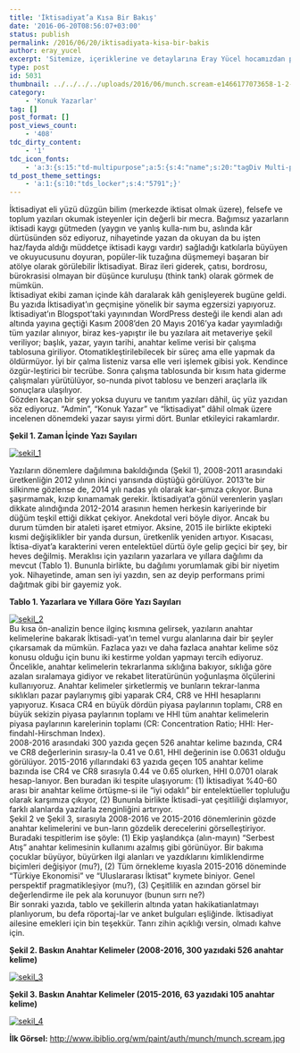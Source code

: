 ```yaml
---
title: 'İktisadiyat’a Kısa Bir Bakış'
date: '2016-06-20T08:56:07+03:00'
status: publish
permalink: /2016/06/20/iktisadiyata-kisa-bir-bakis
author: eray_yucel
excerpt: 'Sitemize, içeriklerine ve detaylarına Eray Yücel hocamızdan profesyonel bir bakış...'
type: post
id: 5031
thumbnail: ../../../../uploads/2016/06/munch.scream-e1466177073658-1-2-150x150.jpg
category:
    - 'Konuk Yazarlar'
tag: []
post_format: []
post_views_count:
    - '408'
tdc_dirty_content:
    - '1'
tdc_icon_fonts:
    - 'a:3:{s:15:"td-multipurpose";a:5:{s:4:"name";s:20:"tagDiv Multi-purpose";s:12:"family_class";s:4:"tdmp";s:8:"css_file";s:49:"/assets/fonts/td-multipurpose/td-multipurpose.css";s:13:"template_file";s:19:"td-multipurpose.php";s:4:"load";b:1;}s:12:"font_awesome";a:5:{s:4:"name";s:12:"Font Awesome";s:12:"family_class";s:2:"fa";s:8:"css_file";s:43:"/assets/fonts/font-awesome/font-awesome.css";s:13:"template_file";s:16:"font-awesome.php";s:4:"load";b:1;}s:11:"open_iconic";a:5:{s:4:"name";s:11:"Open Iconic";s:12:"family_class";s:2:"oi";s:8:"css_file";s:41:"/assets/fonts/open-iconic/open-iconic.css";s:13:"template_file";s:15:"open-iconic.php";s:4:"load";b:1;}}'
td_post_theme_settings:
    - 'a:1:{s:10:"tds_locker";s:4:"5791";}'
---
```

İktisadiyat eli yüzü düzgün bilim (merkezde iktisat olmak üzere), felsefe ve toplum yazıları okumak isteyenler için değerli bir mecra. Bağımsız yazarların iktisadi kaygı gütmeden (yaygın ve yanlış kulla-nım bu, aslında kâr dürtüsünden söz ediyoruz, nihayetinde yazan da okuyan da bu işten haz/fayda aldığı müddetçe iktisadi kaygı vardır) sağladığı katkılarla büyüyen ve okuyucusunu doyuran, popüler-lik tuzağına düşmemeyi başaran bir atölye olarak görülebilir İktisadiyat. Biraz ileri giderek, çatısı, bordrosu, bürokrasisi olmayan bir düşünce kuruluşu (think tank) olarak görmek de mümkün.  
İktisadiyat ekibi zaman içinde kâh daralarak kâh genişleyerek bugüne geldi. Bu yazıda İktisadiyat’ın geçmişine yönelik bir sayma egzersizi yapıyoruz. İktisadiyat’ın Blogspot’taki yayınından WordPress desteği ile kendi alan adı altında yayına geçtiği Kasım 2008’den 20 Mayıs 2016’ya kadar yayımladığı tüm yazılar alınıyor, biraz kes-yapıştır ile bu yazılara ait metaveriye şekil veriliyor; başlık, yazar, yayın tarihi, anahtar kelime verisi bir çalışma tablosuna giriliyor. Otomatikleştirilebilecek bir süreç ama elle yapmak da öldürmüyor. İyi bir çalma listeniz varsa elle veri işlemek gibisi yok. Kendince özgür-leştirici bir tecrübe. Sonra çalışma tablosunda bir kısım hata giderme çalışmaları yürütülüyor, so-nunda pivot tablosu ve benzeri araçlarla ilk sonuçlara ulaşılıyor.  
Gözden kaçan bir şey yoksa duyuru ve tanıtım yazıları dâhil, üç yüz yazıdan söz ediyoruz. “Admin”, “Konuk Yazar” ve “İktisadiyat” dâhil olmak üzere incelenen dönemdeki yazar sayısı yirmi dört. Bunlar etkileyici rakamlardır.

**Şekil 1. Zaman İçinde Yazı Sayıları**

[![sekil_1](../../../../uploads/2016/06/sekil_1-1-2.jpg)](https://iktisadiyat.com/wp-content/uploads/2016/06/sekil_1-1-2-2.jpg)

Yazıların dönemlere dağılımına bakıldığında (Şekil 1), 2008-2011 arasındaki üretkenliğin 2012 yılının ikinci yarısında düştüğü görülüyor. 2013’te bir silkinme gözlense de, 2014 yılı nadas yılı olarak kar-şımıza çıkıyor. Buna şaşırmamak, kızıp kınamamak gerekir. İktisadiyat’a gönül verenlerin yaşları dikkate alındığında 2012-2014 arasının hemen herkesin kariyerinde bir düğüm teşkil ettiği dikkat çekiyor. Anekdotal veri böyle diyor. Ancak bu durum tümden bir ataleti işaret etmiyor. Aksine, 2015 ile birlikte ekipteki kısmi değişiklikler bir yanda dursun, üretkenlik yeniden artıyor. Kısacası, İktisa-diyat’a karakterini veren entelektüel dürtü öyle gelip geçici bir şey, bir heves değilmiş. Meraklısı için yazıların yazarlara ve yıllara dağılımı da mevcut (Tablo 1). Bununla birlikte, bu dağılımı yorumlamak gibi bir niyetim yok. Nihayetinde, aman sen iyi yazdın, sen az deyip performans primi dağıtmak gibi bir gayemiz yok.

**Tablo 1. Yazarlara ve Yıllara Göre Yazı Sayıları**

[![sekil_2](../../../../uploads/2016/06/sekil_2-1-2.jpg)](https://iktisadiyat.com/wp-content/uploads/2016/06/sekil_2-1-2-2.jpg)  
Bu kısa ön-analizin bence ilginç kısmına gelirsek, yazıların anahtar kelimelerine bakarak İktisadi-yat’ın temel vurgu alanlarına dair bir şeyler çıkarsamak da mümkün. Fazlaca yazı ve daha fazlaca anahtar kelime söz konusu olduğu için bunu iki kestirme yoldan yapmayı tercih ediyoruz. Öncelikle, anahtar kelimelerin tekrarlanma sıklığına bakıyor, sıklığa göre azalan sıralamaya gidiyor ve rekabet literatürünün yoğunlaşma ölçülerini kullanıyoruz. Anahtar kelimeler şirketlermiş ve bunların tekrar-lanma sıklıkları pazar paylarıymış gibi yaparak CR4, CR8 ve HHI hesaplarını yapıyoruz. Kısaca CR4 en büyük dördün piyasa paylarının toplamı, CR8 en büyük sekizin piyasa paylarının toplamı ve HHI tüm anahtar kelimelerin piyasa paylarının karelerinin toplamı (CR: Concentration Ratio; HHI: Her-findahl-Hirschman Index).  
2008-2016 arasındaki 300 yazıda geçen 526 anahtar kelime bazında, CR4 ve CR8 değerlerinin sırasıy-la 0.41 ve 0.61, HHI değerinin ise 0.0631 olduğu görülüyor. 2015-2016 yıllarındaki 63 yazıda geçen 105 anahtar kelime bazında ise CR4 ve CR8 sırasıyla 0.44 ve 0.65 olurken, HHI 0.0701 olarak hesap-lanıyor. Ben buradan iki tespite ulaşıyorum: (1) İktisadiyat %40-60 arası bir anahtar kelime örtüşme-si ile “iyi odaklı” bir entelektüeller topluluğu olarak karşımıza çıkıyor, (2) Bununla birlikte İktisadi-yat çeşitliliği dışlamıyor, farklı alanlarda yazılarla zenginliğini artırıyor.  
Şekil 2 ve Şekil 3, sırasıyla 2008-2016 ve 2015-2016 dönemlerinin gözde anahtar kelimelerini ve bun-ların gözdelik derecelerini görselleştiriyor. Buradaki tespitlerim ise şöyle: (1) Ekip yaşlandıkça (alın-mayın) “Serbest Atış” anahtar kelimesinin kullanımı azalmış gibi görünüyor. Bir bakıma çocuklar büyüyor, büyürken ilgi alanları ve yazdıklarını kimliklendirme biçimleri değişiyor (mu?), (2) Tüm örnekleme kıyasla 2015-2016 döneminde “Türkiye Ekonomisi” ve “Uluslararası İktisat” kıymete biniyor. Genel perspektif pragmatikleşiyor (mu?), (3) Çeşitlilik en azından görsel bir değerlendirme ile pek ala korunuyor (bunun sırrı ne?)  
Bir sonraki yazıda, tablo ve şekillerin altında yatan hakikatianlatmayı planlıyorum, bu defa röportaj-lar ve anket bulguları eşliğinde. İktisadiyat ailesine emekleri için bin teşekkür. Tanrı zihin açıklığı versin, olmadı kahve için.

 **Şekil 2. Baskın Anahtar Kelimeler (2008-2016, 300 yazıdaki 526 anahtar kelime)**

[![sekil_3](../../../../uploads/2016/06/sekil_3-1-2.jpg)](https://iktisadiyat.com/wp-content/uploads/2016/06/sekil_3-1-2-2.jpg)

**Şekil 3. Baskın Anahtar Kelimeler (2015-2016, 63 yazıdaki 105 anahtar kelime)**

[![sekil_4](../../../../uploads/2016/06/sekil_4-1-2.jpg)](https://iktisadiyat.com/wp-content/uploads/2016/06/sekil_4-1-2-2.jpg)

 **İlk Görsel:** http://www.ibiblio.org/wm/paint/auth/munch/munch.scream.jpg